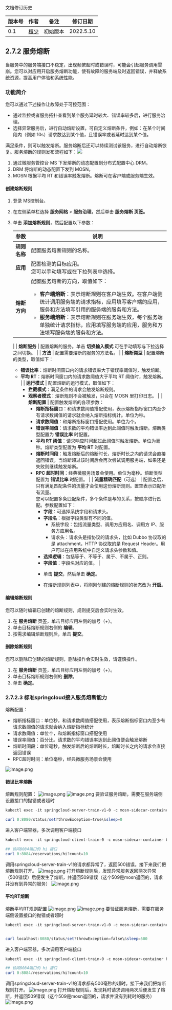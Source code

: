 文档修订历史

| 版本号 | 作者                               | 备注     | 修订日期      |
|-----|----------------------------------| -------- |-----------|
| 0.1 | [檀少](https://github.com/Tanc010) | 初始版本 | 2022.5.10 |

<a name="LjFmL"></a>
## 2.7.2 服务熔断
当服务中的服务端接口不稳定，出现频繁超时或错误时，可能会引起服务调用雪崩。您可以对应用开启服务熔断功能，使有故障的服务端及时返回错误，并释放系统资源，提高用户体验和系统性能。
### 功能简介
您可以通过下述操作让故障处于可控范围：

- 通过监控或者服务拓扑查看到某个服务延时较大、错误率较多后，进行服务治理。
- 选择异常服务后，进行自动熔断设置，可自定义熔断条件，例如：在某个时间段内（例如 10s）请求数达到某个值，且错误率或者延时达到某个值。

满足条件，则可以触发熔断。服务熔断后还可以持续测试该服务，进行自动熔断恢复。服务熔断的规则发布流程如下：![](./images/fusing-theory.png)

1. 通过微服务管控台 MS 下发熔断的动态配置到分布式配置中心 DRM。
1. DRM 将熔断的动态配置下发到 MOSN。
1. MOSN 根据平均 RT 和错误率触发熔断。熔断可在客户端或服务端生效。
#### 创建熔断规则

1. 登录 MS控制台。
1. 在左侧菜单栏选择 **服务网格** > **服务治理**，然后单击 **服务熔断 **页签**。**
1. 单击 **添加熔断规则**，然后配置以下参数：
   
   | **参数** | **说明** |
   | --- | --- |
   | **规则名称** | 配置服务熔断规则的名称。 |
   | **应用** | 配置检测的目标应用。<br>您可以手动填写或在下拉列表中选择。 |
   | **熔断方向** | 配置服务熔断的方向，取值如下：<ul><li>**客户端熔断**：表示熔断规则在客户端生效。在客户端侧统计调用服务端的请求指标，应用填写客户端的应用，服务和方法填写引用的服务端的服务和方法。<li>**服务端熔断**：表示熔断规则在服务端生效，每个服务端单独统计请求指标，应用填写服务端的应用，服务和方法填写服务端的服务和方法。
      |
      | **熔断服务** | 配置熔断的服务。单击 **切换输入模式** 可在手动填写与下拉选择之间切换。 |
      | **方法** | 配置需要熔断的服务的方法名。 |
      | **熔断类型** | 配置熔断的类型，取值如下：<ul><li>**错误比率**：熔断时间窗口内的请求错误率大于错误率阈值时，触发熔断。<li>**平均 RT**：熔断时间窗口内的请求数阈值大于平均 RT 阈值时，触发熔断。
      |
      | **运行模式** | 配置熔断的运行模式，取值如下：<ul><li>**拦截模式**：满足条件的请求会触发熔断规则。<li>**观察者模式**：熔断规则不会被触发，只会在 MOSN 里打印日志。
      |
      | **熔断配置** | 配置触发熔断的各项参数：<ul><li>**熔断指标窗口**：和请求数阈值搭配使用，表示熔断指标窗口内至少有请求数阈值的请求就会纳入熔断指标统计。单位为秒。<li> **请求数阈值**：和熔断指标窗口搭配使用。单位为个。<li>**错误率阈值**：请求数的平均错误率达到此阈值时触发熔断。熔断类型配置为 **错误比率** 时配置。<li>**平均 RT 阈值**：请求响应时间超过此阈值时触发熔断。单位为毫秒。熔断类型配置为 **平均 RT** 时配置。<li>**熔断时间段**：触发熔断后的熔断时长，熔断时长之内的请求会直接返回错误。当熔断超过该时间后会再次尝试调用服务端，如果还是失败则继续触发熔断。<li>**RPC 超时时间**：经典微服务场景会使用。单位为毫秒。熔断类型配置为 **错误比率** 时配置。
      |
      | **流量精确匹配**（可选） | 配置之后，只有满足匹配条件的流量才会使用这份熔断规则。置空表示匹配所有流量。<br>您可以配置多条匹配条件，多个条件是与的关系，按顺序进行匹配。参数配置如下：<ul><li>**字段**：可选择系统字段和请求头。<li>**字段名**：根据字段类型有不同的值。 <ul><li>系统字段：包括流量类型、调用方应用名、调用方 IP、服务方应用名。 <li>请求头：请求头是指协议的请求头，比如 Dubbo 协议取的是 attachment，HTTP 协议取的是 Request Header。用户可以在应用系统中自定义请求头参数和值。</ul><li>**选择逻辑**：包括等于、不等于、属于、不属于、正则。<li>**字段值**：字段名对应的值。
      |

4. 单击 **提交**，然后单击 **确定**。
4. 在熔断规则列表中，将刚刚创建的熔断规则的状态改为 **开启**。
#### 编辑熔断规则
您可以随时编辑已创建的熔断规则，规则提交后会实时生效。

1. 在 **服务熔断** 页签，单击目标应用左侧的加号（+）。
1. 单击目标熔断规则右侧的 **编辑**。
1. 按需求编辑熔断规则后，单击 **提交**。
#### 删除熔断规则
您可以删除已创建的熔断规则，删除操作会实时生效，请谨慎操作。

1. 在 **服务熔断** 页签，单击目标应用左侧的加号（+）。
1. 单击目标熔断规则右侧的 **删除**。
1. 单击 **确定**。
### 2.7.2.3 标准springcloud接入服务熔断能力
熔断配置：

- 熔断指标窗口：单位秒，和请求数阈值搭配使用，表示熔断指标窗口内至少有请求数阈值的请求就会纳入熔断指标统计
- 请求数阈值：单位个，和熔断指标窗口搭配使用
- 错误率阈值：百分比。请求数的平均错误率达到此阈值便会触发熔断
- 熔断时间段：单位毫秒，触发熔断后的熔断时长，熔断时长之内的请求会直接返回错误
- RPC超时时间：单位毫秒，经典微服务场景会使用

![image.png](./images/fusing-config.png)
#### 错误比率熔断
熔断规则配置：
![image.png](./images/fusing-server-config-1.png)
![image.png](./images/fusing-server-config-2.png)
要验证服务熔断，需要在服务端侧设置接口的抛错或者超时
```powershell
kubectl exec -it springcloud-server-train-v1-0 -c mosn-sidecar-container bash

curl 0:8080/status/set?throwException=true\&sleep=0

```
进入客户端容器，多次调用客户端接口
```powershell
kubectl exec -it springcloud-client-train-0 -c mosn-sidecar-container bash

## 访问8084端口的 hi 接口
curl 0:8084/reservations/hi?count=10
```
调用springcloud-server-train-v1的请求都异常了，返回500错误。接下来我们把熔断规则打开。
![image.png](./images/fusing-server-config-caller-1.png)
打开熔断规则后，发现异常服务返回两次异常（500错误）后便发生了熔断，并返回509错误（这个509是mosn返回的，请求并没有到异常的服务）
![image.png](./images/fusing-server-config-caller-2.png)
#### 平均RT熔断
熔断平均RT规则配置
![image.png](./images/fusing-server-config-rt-1.png)
![image.png](./images/fusing-server-config-rt-2.png)
要验证服务熔断，需要在服务端侧设置接口的抛错或者超时
```powershell
kubectl exec -it springcloud-server-train-v1-0 -c mosn-sidecar-container bash


curl localhost:8080/status/set?throwException=false\&sleep=500

```
进入客户端容器，多次调用客户端接口
```powershell
kubectl exec -it springcloud-client-train-0 -c mosn-sidecar-container bash

## 访问8084端口的 hi 接口
curl 0:8084/reservations/hi?count=10
```
调用springcloud-server-train-v1的请求都有500毫秒的超时。接下来我们把熔断规则打开。
![image.png](./images/fusing-server-config-rt-caller-1.png)
打开熔断规则后，发现耗时请求调用两次后便发生了熔断，并返回509错误（这个509是mosn返回的，请求并没有到耗时的服务）
![image.png](./images/fusing-server-config-rt-caller-2.png)
